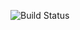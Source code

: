 ![Build Status](https://cdn.discordapp.com/attachments/832767014405013524/945492880942841866/unknown.png)


